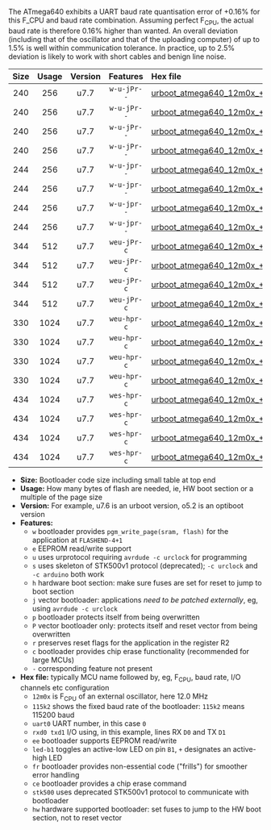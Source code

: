 The ATmega640 exhibits a UART baud rate quantisation error of +0.16% for this F_CPU and baud rate combination. Assuming perfect F<sub>CPU</sub>, the actual baud rate is therefore 0.16% higher than wanted. An overall deviation (including that of the oscillator and that of the uploading computer) of up to 1.5% is well within communication tolerance. In practice, up to 2.5% deviation is likely to work with short cables and benign line noise.

|Size|Usage|Version|Features|Hex file|
|:-:|:-:|:-:|:-:|:--|
|240|256|u7.7|`w-u-jPr--`|[urboot_atmega640_12m0x_++38k4_uart0_rxe0_txe1_led+b7.hex](https://raw.githubusercontent.com/stefanrueger/urboot.hex/main/cores/megacore/atmega640/external_oscillator/fcpu_12m0x/br_++38k4/urboot_atmega640_12m0x_++38k4_uart0_rxe0_txe1_led+b7.hex)|
|240|256|u7.7|`w-u-jPr--`|[urboot_atmega640_12m0x_++38k4_uart1_rxd2_txd3_led+b7.hex](https://raw.githubusercontent.com/stefanrueger/urboot.hex/main/cores/megacore/atmega640/external_oscillator/fcpu_12m0x/br_++38k4/urboot_atmega640_12m0x_++38k4_uart1_rxd2_txd3_led+b7.hex)|
|240|256|u7.7|`w-u-jPr--`|[urboot_atmega640_12m0x_++38k4_uart2_rxh0_txh1_led+b7.hex](https://raw.githubusercontent.com/stefanrueger/urboot.hex/main/cores/megacore/atmega640/external_oscillator/fcpu_12m0x/br_++38k4/urboot_atmega640_12m0x_++38k4_uart2_rxh0_txh1_led+b7.hex)|
|240|256|u7.7|`w-u-jPr--`|[urboot_atmega640_12m0x_++38k4_uart3_rxj0_txj1_led+b7.hex](https://raw.githubusercontent.com/stefanrueger/urboot.hex/main/cores/megacore/atmega640/external_oscillator/fcpu_12m0x/br_++38k4/urboot_atmega640_12m0x_++38k4_uart3_rxj0_txj1_led+b7.hex)|
|244|256|u7.7|`w-u-jpr--`|[urboot_atmega640_12m0x_++38k4_uart0_rxe0_txe1_led+b7_fr.hex](https://raw.githubusercontent.com/stefanrueger/urboot.hex/main/cores/megacore/atmega640/external_oscillator/fcpu_12m0x/br_++38k4/urboot_atmega640_12m0x_++38k4_uart0_rxe0_txe1_led+b7_fr.hex)|
|244|256|u7.7|`w-u-jpr--`|[urboot_atmega640_12m0x_++38k4_uart1_rxd2_txd3_led+b7_fr.hex](https://raw.githubusercontent.com/stefanrueger/urboot.hex/main/cores/megacore/atmega640/external_oscillator/fcpu_12m0x/br_++38k4/urboot_atmega640_12m0x_++38k4_uart1_rxd2_txd3_led+b7_fr.hex)|
|244|256|u7.7|`w-u-jpr--`|[urboot_atmega640_12m0x_++38k4_uart2_rxh0_txh1_led+b7_fr.hex](https://raw.githubusercontent.com/stefanrueger/urboot.hex/main/cores/megacore/atmega640/external_oscillator/fcpu_12m0x/br_++38k4/urboot_atmega640_12m0x_++38k4_uart2_rxh0_txh1_led+b7_fr.hex)|
|244|256|u7.7|`w-u-jpr--`|[urboot_atmega640_12m0x_++38k4_uart3_rxj0_txj1_led+b7_fr.hex](https://raw.githubusercontent.com/stefanrueger/urboot.hex/main/cores/megacore/atmega640/external_oscillator/fcpu_12m0x/br_++38k4/urboot_atmega640_12m0x_++38k4_uart3_rxj0_txj1_led+b7_fr.hex)|
|344|512|u7.7|`weu-jPr-c`|[urboot_atmega640_12m0x_++38k4_uart0_rxe0_txe1_ee_led+b7_fr_ce.hex](https://raw.githubusercontent.com/stefanrueger/urboot.hex/main/cores/megacore/atmega640/external_oscillator/fcpu_12m0x/br_++38k4/urboot_atmega640_12m0x_++38k4_uart0_rxe0_txe1_ee_led+b7_fr_ce.hex)|
|344|512|u7.7|`weu-jPr-c`|[urboot_atmega640_12m0x_++38k4_uart1_rxd2_txd3_ee_led+b7_fr_ce.hex](https://raw.githubusercontent.com/stefanrueger/urboot.hex/main/cores/megacore/atmega640/external_oscillator/fcpu_12m0x/br_++38k4/urboot_atmega640_12m0x_++38k4_uart1_rxd2_txd3_ee_led+b7_fr_ce.hex)|
|344|512|u7.7|`weu-jPr-c`|[urboot_atmega640_12m0x_++38k4_uart2_rxh0_txh1_ee_led+b7_fr_ce.hex](https://raw.githubusercontent.com/stefanrueger/urboot.hex/main/cores/megacore/atmega640/external_oscillator/fcpu_12m0x/br_++38k4/urboot_atmega640_12m0x_++38k4_uart2_rxh0_txh1_ee_led+b7_fr_ce.hex)|
|344|512|u7.7|`weu-jPr-c`|[urboot_atmega640_12m0x_++38k4_uart3_rxj0_txj1_ee_led+b7_fr_ce.hex](https://raw.githubusercontent.com/stefanrueger/urboot.hex/main/cores/megacore/atmega640/external_oscillator/fcpu_12m0x/br_++38k4/urboot_atmega640_12m0x_++38k4_uart3_rxj0_txj1_ee_led+b7_fr_ce.hex)|
|330|1024|u7.7|`weu-hpr-c`|[urboot_atmega640_12m0x_++38k4_uart0_rxe0_txe1_ee_led+b7_fr_ce_hw.hex](https://raw.githubusercontent.com/stefanrueger/urboot.hex/main/cores/megacore/atmega640/external_oscillator/fcpu_12m0x/br_++38k4/urboot_atmega640_12m0x_++38k4_uart0_rxe0_txe1_ee_led+b7_fr_ce_hw.hex)|
|330|1024|u7.7|`weu-hpr-c`|[urboot_atmega640_12m0x_++38k4_uart1_rxd2_txd3_ee_led+b7_fr_ce_hw.hex](https://raw.githubusercontent.com/stefanrueger/urboot.hex/main/cores/megacore/atmega640/external_oscillator/fcpu_12m0x/br_++38k4/urboot_atmega640_12m0x_++38k4_uart1_rxd2_txd3_ee_led+b7_fr_ce_hw.hex)|
|330|1024|u7.7|`weu-hpr-c`|[urboot_atmega640_12m0x_++38k4_uart2_rxh0_txh1_ee_led+b7_fr_ce_hw.hex](https://raw.githubusercontent.com/stefanrueger/urboot.hex/main/cores/megacore/atmega640/external_oscillator/fcpu_12m0x/br_++38k4/urboot_atmega640_12m0x_++38k4_uart2_rxh0_txh1_ee_led+b7_fr_ce_hw.hex)|
|330|1024|u7.7|`weu-hpr-c`|[urboot_atmega640_12m0x_++38k4_uart3_rxj0_txj1_ee_led+b7_fr_ce_hw.hex](https://raw.githubusercontent.com/stefanrueger/urboot.hex/main/cores/megacore/atmega640/external_oscillator/fcpu_12m0x/br_++38k4/urboot_atmega640_12m0x_++38k4_uart3_rxj0_txj1_ee_led+b7_fr_ce_hw.hex)|
|434|1024|u7.7|`wes-hpr-c`|[urboot_atmega640_12m0x_++38k4_uart0_rxe0_txe1_ee_led+b7_fr_ce_stk500_hw.hex](https://raw.githubusercontent.com/stefanrueger/urboot.hex/main/cores/megacore/atmega640/external_oscillator/fcpu_12m0x/br_++38k4/urboot_atmega640_12m0x_++38k4_uart0_rxe0_txe1_ee_led+b7_fr_ce_stk500_hw.hex)|
|434|1024|u7.7|`wes-hpr-c`|[urboot_atmega640_12m0x_++38k4_uart1_rxd2_txd3_ee_led+b7_fr_ce_stk500_hw.hex](https://raw.githubusercontent.com/stefanrueger/urboot.hex/main/cores/megacore/atmega640/external_oscillator/fcpu_12m0x/br_++38k4/urboot_atmega640_12m0x_++38k4_uart1_rxd2_txd3_ee_led+b7_fr_ce_stk500_hw.hex)|
|434|1024|u7.7|`wes-hpr-c`|[urboot_atmega640_12m0x_++38k4_uart2_rxh0_txh1_ee_led+b7_fr_ce_stk500_hw.hex](https://raw.githubusercontent.com/stefanrueger/urboot.hex/main/cores/megacore/atmega640/external_oscillator/fcpu_12m0x/br_++38k4/urboot_atmega640_12m0x_++38k4_uart2_rxh0_txh1_ee_led+b7_fr_ce_stk500_hw.hex)|
|434|1024|u7.7|`wes-hpr-c`|[urboot_atmega640_12m0x_++38k4_uart3_rxj0_txj1_ee_led+b7_fr_ce_stk500_hw.hex](https://raw.githubusercontent.com/stefanrueger/urboot.hex/main/cores/megacore/atmega640/external_oscillator/fcpu_12m0x/br_++38k4/urboot_atmega640_12m0x_++38k4_uart3_rxj0_txj1_ee_led+b7_fr_ce_stk500_hw.hex)|

- **Size:** Bootloader code size including small table at top end
- **Usage:** How many bytes of flash are needed, ie, HW boot section or a multiple of the page size
- **Version:** For example, u7.6 is an urboot version, o5.2 is an optiboot version
- **Features:**
  + `w` bootloader provides `pgm_write_page(sram, flash)` for the application at `FLASHEND-4+1`
  + `e` EEPROM read/write support
  + `u` uses urprotocol requiring `avrdude -c urclock` for programming
  + `s` uses skeleton of STK500v1 protocol (deprecated); `-c urclock` and `-c arduino` both work
  + `h` hardware boot section: make sure fuses are set for reset to jump to boot section
  + `j` vector bootloader: applications *need to be patched externally*, eg, using `avrdude -c urclock`
  + `p` bootloader protects itself from being overwritten
  + `P` vector bootloader only: protects itself and reset vector from being overwritten
  + `r` preserves reset flags for the application in the register R2
  + `c` bootloader provides chip erase functionality (recommended for large MCUs)
  + `-` corresponding feature not present
- **Hex file:** typically MCU name followed by, eg, F<sub>CPU</sub>, baud rate, I/O channels etc configuration
  + `12m0x` is F<sub>CPU</sub> of an external oscillator, here 12.0 MHz
  + `115k2` shows the fixed baud rate of the bootloader: `115k2` means 115200 baud
  + `uart0` UART number, in this case `0`
  + `rxd0 txd1` I/O using, in this example, lines RX `D0` and TX `D1`
  + `ee` bootloader supports EEPROM read/write
  + `led-b1` toggles an active-low LED on pin `B1`, `+` designates an active-high LED
  + `fr` bootloader provides non-essential code ("frills") for smoother error handling
  + `ce` bootloader provides a chip erase command
  + `stk500` uses deprecated STK500v1 protocol to communicate with bootloader
  + `hw` hardware supported bootloader: set fuses to jump to the HW boot section, not to reset vector

